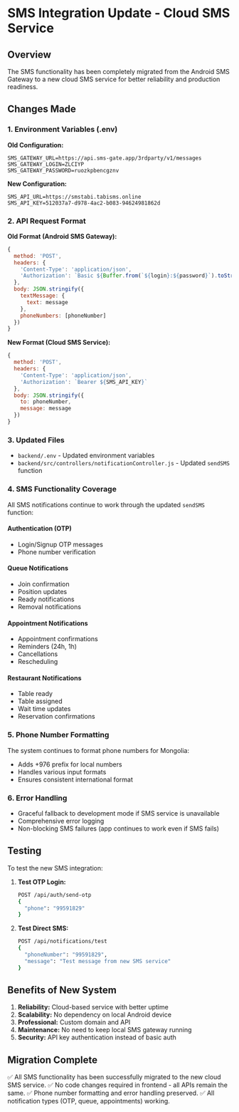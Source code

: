 # SMS Integration Update - Cloud SMS Service

## Overview
The SMS functionality has been completely migrated from the Android SMS Gateway to a new cloud SMS service for better reliability and production readiness.

## Changes Made

### 1. Environment Variables (.env)
**Old Configuration:**
```
SMS_GATEWAY_URL=https://api.sms-gate.app/3rdparty/v1/messages
SMS_GATEWAY_LOGIN=ZLCIYP
SMS_GATEWAY_PASSWORD=ruozkpbencgznv
```

**New Configuration:**
```
SMS_API_URL=https://smstabi.tabisms.online
SMS_API_KEY=512037a7-d978-4ac2-b083-94624981862d
```

### 2. API Request Format
**Old Format (Android SMS Gateway):**
```javascript
{
  method: 'POST',
  headers: {
    'Content-Type': 'application/json',
    'Authorization': `Basic ${Buffer.from(`${login}:${password}`).toString('base64')}`
  },
  body: JSON.stringify({
    textMessage: {
      text: message
    },
    phoneNumbers: [phoneNumber]
  })
}
```

**New Format (Cloud SMS Service):**
```javascript
{
  method: 'POST',
  headers: {
    'Content-Type': 'application/json',
    'Authorization': `Bearer ${SMS_API_KEY}`
  },
  body: JSON.stringify({
    to: phoneNumber,
    message: message
  })
}
```

### 3. Updated Files
- `backend/.env` - Updated environment variables
- `backend/src/controllers/notificationController.js` - Updated `sendSMS` function

### 4. SMS Functionality Coverage
All SMS notifications continue to work through the updated `sendSMS` function:

#### Authentication (OTP)
- Login/Signup OTP messages
- Phone number verification

#### Queue Notifications
- Join confirmation
- Position updates
- Ready notifications
- Removal notifications

#### Appointment Notifications
- Appointment confirmations
- Reminders (24h, 1h)
- Cancellations
- Rescheduling

#### Restaurant Notifications
- Table ready
- Table assigned
- Wait time updates
- Reservation confirmations

### 5. Phone Number Formatting
The system continues to format phone numbers for Mongolia:
- Adds +976 prefix for local numbers
- Handles various input formats
- Ensures consistent international format

### 6. Error Handling
- Graceful fallback to development mode if SMS service is unavailable
- Comprehensive error logging
- Non-blocking SMS failures (app continues to work even if SMS fails)

## Testing
To test the new SMS integration:

1. **Test OTP Login:**
   ```bash
   POST /api/auth/send-otp
   {
     "phone": "99591829"
   }
   ```

2. **Test Direct SMS:**
   ```bash
   POST /api/notifications/test
   {
     "phoneNumber": "99591829",
     "message": "Test message from new SMS service"
   }
   ```

## Benefits of New System
1. **Reliability:** Cloud-based service with better uptime
2. **Scalability:** No dependency on local Android device
3. **Professional:** Custom domain and API
4. **Maintenance:** No need to keep local SMS gateway running
5. **Security:** API key authentication instead of basic auth

## Migration Complete
✅ All SMS functionality has been successfully migrated to the new cloud SMS service.
✅ No code changes required in frontend - all APIs remain the same.
✅ Phone number formatting and error handling preserved.
✅ All notification types (OTP, queue, appointments) working.

